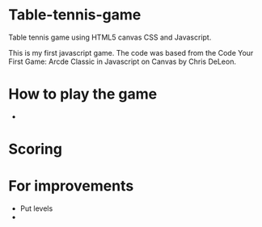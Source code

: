 # Table-tennis-game
Table tennis game using HTML5 canvas CSS and Javascript.

This is my first javascript game. The code was based from the Code Your First Game: Arcde Classic in Javascript on Canvas by Chris DeLeon. 

# How to play the game
 - 
 
# Scoring

# For improvements
 - Put levels 
 - 
